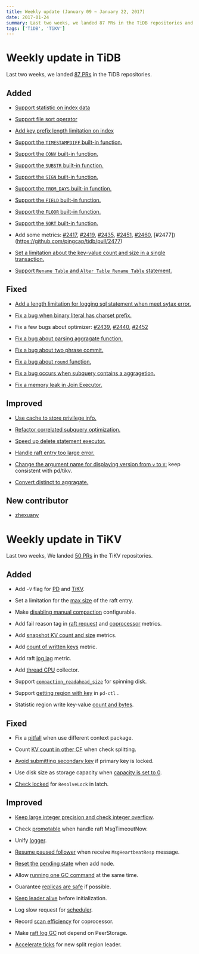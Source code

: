 ```yaml
---
title: Weekly update (January 09 ~ January 22, 2017)
date: 2017-01-24
summary: Last two weeks, we landed 87 PRs in the TiDB repositories and 50 PRs in the TiKV repositories.
tags: ['TiDB', 'TiKV']
---
```


# Weekly update in TiDB

Last two weeks, we landed [87 PRs](https://github.com/pingcap/tidb/pulls?utf8=%E2%9C%93&q=is%3Apr%20is%3Amerged%20merged%3A2017-01-09..2017-01-22%20) in the TiDB repositories.

## Added

* [Support statistic on index data](https://github.com/pingcap/tidb/pull/2349)

* [Support file sort operator](https://github.com/pingcap/tidb/pull/2377)

* [Add key prefix length limitation on index](https://github.com/pingcap/tidb/pull/2380)

* [Support the `TIMESTAMPDIFF` built-in function.](https://github.com/pingcap/tidb/pull/2386)

* [Support the `CONV` built-in function.](https://github.com/pingcap/tidb/pull/2390)

* [Support the `SUBSTR` built-in function.](https://github.com/pingcap/tidb/pull/2422)

* [Support the `SIGN` built-in function.](https://github.com/pingcap/tidb/pull/2427)

* [Support the `FROM_DAYS` built-in function.](https://github.com/pingcap/tidb/pull/2434)

* [Support the `FIELD` built-in function.](https://github.com/pingcap/tidb/pull/2449)

* [Support the `FLOOR` built-in function.](https://github.com/pingcap/tidb/pull/2484)

* [Support the `SQRT` built-in function.](https://github.com/pingcap/tidb/pull/2493)

* Add some metrics: [#2417](https://github.com/pingcap/tidb/pull/2417), [#2419](https://github.com/pingcap/tidb/pull/2419), [#2435](https://github.com/pingcap/tidb/pull/2435), [#2451](https://github.com/pingcap/tidb/pull/2451), [#2460](https://github.com/pingcap/tidb/pull/2460), [#2477])(https://github.com/pingcap/tidb/pull/2477)

* [Set a limitation about the key-value count and size in a single transaction.](https://github.com/pingcap/tidb/pull/2426)

* [Support `Rename Table` and `Alter Table Rename Table` statement.](https://github.com/pingcap/tidb/pull/2444)



## Fixed

* [Add a length limitation for logging sql statement when meet sytax error.](https://github.com/pingcap/tidb/pull/2415)

* [Fix a bug when binary literal has charset prefix.](https://github.com/pingcap/tidb/pull/2438)

* Fix a few bugs about optimizer: [#2439](https://github.com/pingcap/tidb/pull/2439), [#2440](https://github.com/pingcap/tidb/pull/2440), [#2452](https://github.com/pingcap/tidb/pull/2452)

* [Fix a bug about parsing aggragate function.](https://github.com/pingcap/tidb/pull/2453)

* [Fix a bug about two phrase commit.](https://github.com/pingcap/tidb/pull/2454)

* [Fix a bug about `round` function.](https://github.com/pingcap/tidb/pull/2461)

* [Fix a bug occurs when subquery contains a aggragetion.](https://github.com/pingcap/tidb/pull/2486)

* [Fix a memory leak in Join Executor.](https://github.com/pingcap/tidb/pull/2505)


## Improved

* [Use cache to store privilege info.](https://github.com/pingcap/tidb/pull/2388)

* [Refactor correlated subquery optimization.](https://github.com/pingcap/tidb/pull/2411)

* [Speed up delete statement executor.](https://github.com/pingcap/tidb/pull/2421)

* [Handle raft entry too large error.](https://github.com/pingcap/tidb/pull/2425)

* [Change the argument name for displaying version from `v` to `V`:](https://github.com/pingcap/tidb/pull/2442) keep consistent with pd/tikv.

* [Convert distinct to aggragate.](https://github.com/pingcap/tidb/pull/2515)


## New contributor

* [zhexuany](https://github.com/zhexuany)


# Weekly update in TiKV

Last two weeks, We landed [50 PRs](https://github.com/search?utf8=%E2%9C%93&q=repo%3Apingcap%2Ftikv+repo%3Apingcap%2Fpd+is%3Apr+is%3Amerged+merged%3A2017-01-08..2017-01-21&type=Issues&ref=searchresults) in the TiKV repositories.

## Added

* Add `-V` flag for [PD](https://github.com/pingcap/pd/pull/472) and [TiKV](https://github.com/pingcap/tikv/pull/1499).

* Set a limitation for the [max size](https://github.com/pingcap/tikv/pull/1480) of the raft entry. 

* Make [disabling manual compaction](https://github.com/pingcap/tikv/pull/1491) configurable.

* Add fail reason tag in [raft request](https://github.com/pingcap/tikv/pull/1492) and [coprocessor](https://github.com/pingcap/tikv/pull/1518) metrics. 

* Add [snapshot KV count and size](https://github.com/pingcap/tikv/pull/1493) metrics.

* Add [count of written keys](https://github.com/pingcap/tikv/pull/1496) metric.

* Add raft [log lag](https://github.com/pingcap/tikv/pull/1502) metric.

* Add [thread CPU](https://github.com/pingcap/tikv/pull/1494) collector.

* Support [`compaction_readahead_size`](https://github.com/pingcap/tikv/pull/1510) for spinning disk. 

* Support [getting region with key](https://github.com/pingcap/pd/pull/474) in `pd-ctl` .

* Statistic region write key-value [count and bytes](https://github.com/pingcap/tikv/pull/1517).

## Fixed

* Fix a [pitfall](https://github.com/pingcap/pd/pull/470) when use different context package.

* Count [KV count in other CF](https://github.com/pingcap/tikv/pull/1495) when check splitting.

* [Avoid submitting secondary key](https://github.com/pingcap/tikv/pull/1515) if primary key is locked. 

* Use disk size as storage capacity when [capacity is set to 0](https://github.com/pingcap/tikv/pull/1526).

* [Check locked](https://github.com/pingcap/tikv/pull/1530) for `ResolveLock` in latch.

## Improved

* [Keep large integer precision and check integer overflow](https://github.com/pingcap/tikv/pull/1437).

* Check [promotable](https://github.com/pingcap/tikv/pull/1473) when handle raft MsgTimeoutNow.

* Unify [logger](https://github.com/pingcap/tikv/pull/1476).

* [Resume paused follower](https://github.com/pingcap/tikv/pull/1483) when receive `MsgHeartbeatResp` message.

* [Reset the pending state](https://github.com/pingcap/tikv/pull/1489) when add node. 

* Allow [running one GC command](https://github.com/pingcap/tikv/pull/1497) at the same time.

* Guarantee [replicas are safe](https://github.com/pingcap/pd/pull/473) if possible.

* [Keep leader alive](https://github.com/pingcap/pd/pull/475) before initialization.

* Log slow request for [scheduler](https://github.com/pingcap/tikv/pull/1520). 

* Record [scan efficiency](https://github.com/pingcap/tikv/pull/1521) for coprocessor.

* Make [raft log GC](https://github.com/pingcap/tikv/pull/1535) not depend on PeerStorage. 

* [Accelerate ticks](https://github.com/pingcap/tikv/pull/1544) for new split region leader.
